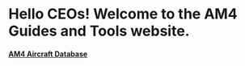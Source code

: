 <html>

<h1>Hello CEOs! Welcome to the AM4 Guides and Tools website.</h1>

<a href="/am4acdb"><h4>AM4 Aircraft  Database</h4></a>







</html>
